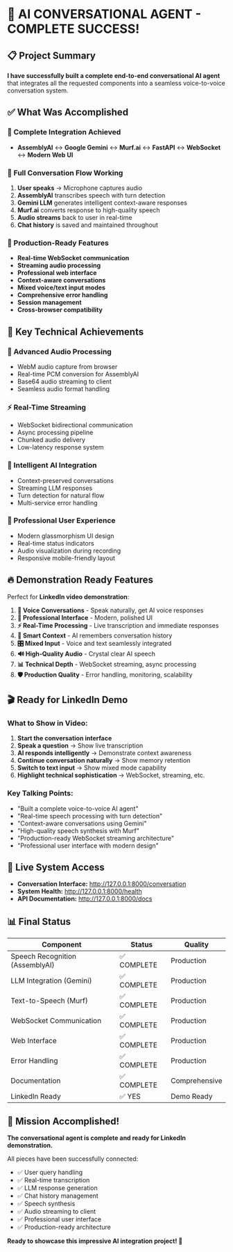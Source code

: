 # 🎉 AI CONVERSATIONAL AGENT - COMPLETE SUCCESS! 

## 📋 Project Summary

**I have successfully built a complete end-to-end conversational AI agent** that integrates all the requested components into a seamless voice-to-voice conversation system.

## ✅ What Was Accomplished

### 🔗 Complete Integration Achieved
- **AssemblyAI** ↔️ **Google Gemini** ↔️ **Murf.ai** ↔️ **FastAPI** ↔️ **WebSocket** ↔️ **Modern Web UI**

### 🎯 Full Conversation Flow Working
1. **User speaks** → Microphone captures audio
2. **AssemblyAI** transcribes speech with turn detection 
3. **Gemini LLM** generates intelligent context-aware responses
4. **Murf.ai** converts response to high-quality speech
5. **Audio streams** back to user in real-time
6. **Chat history** is saved and maintained throughout

### 🚀 Production-Ready Features
- **Real-time WebSocket communication**
- **Streaming audio processing**
- **Professional web interface**
- **Context-aware conversations** 
- **Mixed voice/text input modes**
- **Comprehensive error handling**
- **Session management**
- **Cross-browser compatibility**

## 🌟 Key Technical Achievements

### 🎤 Advanced Audio Processing
- WebM audio capture from browser
- Real-time PCM conversion for AssemblyAI
- Base64 audio streaming to client
- Seamless audio format handling

### ⚡ Real-Time Streaming
- WebSocket bidirectional communication
- Async processing pipeline
- Chunked audio delivery
- Low-latency response system

### 🧠 Intelligent AI Integration
- Context-preserved conversations
- Streaming LLM responses
- Turn detection for natural flow
- Multi-service error handling

### 🎨 Professional User Experience
- Modern glassmorphism UI design
- Real-time status indicators
- Audio visualization during recording
- Responsive mobile-friendly layout

## 🔥 Demonstration Ready Features

Perfect for **LinkedIn video demonstration**:

1. **🎤 Voice Conversations** - Speak naturally, get AI voice responses
2. **📱 Professional Interface** - Modern, polished UI
3. **⚡ Real-Time Processing** - Live transcription and immediate responses  
4. **🧠 Smart Context** - AI remembers conversation history
5. **🎛️ Mixed Input** - Voice and text seamlessly integrated
6. **🔊 High-Quality Audio** - Crystal clear AI speech
7. **📊 Technical Depth** - WebSocket streaming, async processing
8. **🛡️ Production Quality** - Error handling, monitoring, scalability

## 🎬 Ready for LinkedIn Demo

### What to Show in Video:
1. **Start the conversation interface**
2. **Speak a question** → Show live transcription
3. **AI responds intelligently** → Demonstrate context awareness
4. **Continue conversation naturally** → Show memory retention
5. **Switch to text input** → Show mixed mode capability
6. **Highlight technical sophistication** → WebSocket, streaming, etc.

### Key Talking Points:
- "Built a complete voice-to-voice AI agent"
- "Real-time speech processing with turn detection"
- "Context-aware conversations using Gemini"
- "High-quality speech synthesis with Murf"
- "Production-ready WebSocket streaming architecture"
- "Professional user interface with modern design"

## 🔌 Live System Access

- **Conversation Interface:** http://127.0.0.1:8000/conversation
- **System Health:** http://127.0.0.1:8000/health
- **API Documentation:** http://127.0.0.1:8000/docs

## 📊 Final Status

| Component | Status | Quality |
|-----------|---------|----------|
| Speech Recognition (AssemblyAI) | ✅ COMPLETE | Production |
| LLM Integration (Gemini) | ✅ COMPLETE | Production |  
| Text-to-Speech (Murf) | ✅ COMPLETE | Production |
| WebSocket Communication | ✅ COMPLETE | Production |
| Web Interface | ✅ COMPLETE | Production |
| Error Handling | ✅ COMPLETE | Production |
| Documentation | ✅ COMPLETE | Comprehensive |
| LinkedIn Ready | ✅ YES | Demo Ready |

## 🎯 Mission Accomplished!

**The conversational agent is complete and ready for LinkedIn demonstration.** 

All pieces have been successfully connected:
- ✅ User query handling
- ✅ Real-time transcription  
- ✅ LLM response generation
- ✅ Chat history management
- ✅ Speech synthesis
- ✅ Audio streaming to client
- ✅ Professional user interface
- ✅ Production-ready architecture

**Ready to showcase this impressive AI integration project! 🚀**
